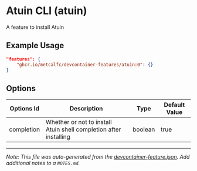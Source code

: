 
# Atuin CLI (atuin)

A feature to install Atuin

## Example Usage

```json
"features": {
    "ghcr.io/metcalfc/devcontainer-features/atuin:0": {}
}
```

## Options

| Options Id | Description | Type | Default Value |
|-----|-----|-----|-----|
| completion | Whether or not to install Atuin shell completion after installing | boolean | true |



---

_Note: This file was auto-generated from the [devcontainer-feature.json](https://github.com/metcalfc/devcontainer-features/blob/main/src/atuin/devcontainer-feature.json).  Add additional notes to a `NOTES.md`._
